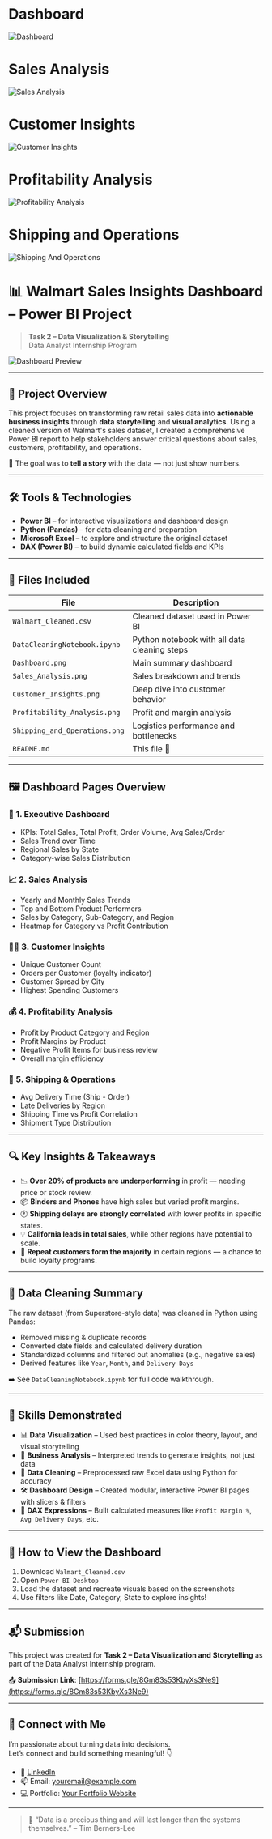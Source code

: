 # Dashboard
![Dashboard](https://github.com/xpatilakshay/walmart-sales-insights-powerbi/blob/a6e6b1e72a9abb66eb37b411b61d845c92075023/Walmart_Sales_Task-2/Project%20Screenshots/Dashboard.png)

# Sales Analysis
![Sales Analysis](https://github.com/xpatilakshay/walmart-sales-insights-powerbi/blob/35b6a86a74259ad0ae30f9a96e79b9bd28a5fc04/Walmart_Sales_Task-2/Project%20Screenshots/sales_analysis.png)

# Customer Insights
![Customer Insights](https://github.com/xpatilakshay/walmart-sales-insights-powerbi/blob/35b6a86a74259ad0ae30f9a96e79b9bd28a5fc04/Walmart_Sales_Task-2/Project%20Screenshots/Customer_Insights.png)

# Profitability Analysis
![Profitability Analysis](https://github.com/xpatilakshay/walmart-sales-insights-powerbi/blob/35b6a86a74259ad0ae30f9a96e79b9bd28a5fc04/Walmart_Sales_Task-2/Project%20Screenshots/profitability_analysis.png)

# Shipping and Operations
![Shipping And Operations](https://github.com/xpatilakshay/walmart-sales-insights-powerbi/blob/35b6a86a74259ad0ae30f9a96e79b9bd28a5fc04/Walmart_Sales_Task-2/Project%20Screenshots/Shipping%20and%20operations.png)

# 📊 Walmart Sales Insights Dashboard – Power BI Project

> **Task 2 – Data Visualization & Storytelling**  
> Data Analyst Internship Program

![Dashboard Preview](./Dashboard.png)

---

## 🧠 Project Overview

This project focuses on transforming raw retail sales data into **actionable business insights** through **data storytelling** and **visual analytics**. Using a cleaned version of Walmart's sales dataset, I created a comprehensive Power BI report to help stakeholders answer critical questions about sales, customers, profitability, and operations.

🎯 The goal was to **tell a story** with the data — not just show numbers.

---

## 🛠 Tools & Technologies

- **Power BI** – for interactive visualizations and dashboard design
- **Python (Pandas)** – for data cleaning and preparation
- **Microsoft Excel** – to explore and structure the original dataset
- **DAX (Power BI)** – to build dynamic calculated fields and KPIs

---

## 📁 Files Included

| File | Description |
|------|-------------|
| `Walmart_Cleaned.csv` | Cleaned dataset used in Power BI |
| `DataCleaningNotebook.ipynb` | Python notebook with all data cleaning steps |
| `Dashboard.png` | Main summary dashboard |
| `Sales_Analysis.png` | Sales breakdown and trends |
| `Customer_Insights.png` | Deep dive into customer behavior |
| `Profitability_Analysis.png` | Profit and margin analysis |
| `Shipping_and_Operations.png` | Logistics performance and bottlenecks |
| `README.md` | This file 🎯 |

---

## 🖼 Dashboard Pages Overview

### 📍 1. Executive Dashboard
- KPIs: Total Sales, Total Profit, Order Volume, Avg Sales/Order
- Sales Trend over Time
- Regional Sales by State
- Category-wise Sales Distribution

### 📈 2. Sales Analysis
- Yearly and Monthly Sales Trends
- Top and Bottom Product Performers
- Sales by Category, Sub-Category, and Region
- Heatmap for Category vs Profit Contribution

### 🧍‍♂️ 3. Customer Insights
- Unique Customer Count
- Orders per Customer (loyalty indicator)
- Customer Spread by City
- Highest Spending Customers

### 💰 4. Profitability Analysis
- Profit by Product Category and Region
- Profit Margins by Product
- Negative Profit Items for business review
- Overall margin efficiency

### 🚚 5. Shipping & Operations
- Avg Delivery Time (Ship - Order)
- Late Deliveries by Region
- Shipping Time vs Profit Correlation
- Shipment Type Distribution

---

## 🔍 Key Insights & Takeaways

- 📉 **Over 20% of products are underperforming** in profit — needing price or stock review.
- 📦 **Binders and Phones** have high sales but varied profit margins.
- 🕐 **Shipping delays are strongly correlated** with lower profits in specific states.
- 💡 **California leads in total sales**, while other regions have potential to scale.
- 👥 **Repeat customers form the majority** in certain regions — a chance to build loyalty programs.

---

## 🧼 Data Cleaning Summary

The raw dataset (from Superstore-style data) was cleaned in Python using Pandas:
- Removed missing & duplicate records
- Converted date fields and calculated delivery duration
- Standardized columns and filtered out anomalies (e.g., negative sales)
- Derived features like `Year`, `Month`, and `Delivery Days`

➡️ See `DataCleaningNotebook.ipynb` for full code walkthrough.

---

## 🎯 Skills Demonstrated

- 📊 **Data Visualization** – Used best practices in color theory, layout, and visual storytelling
- 🧠 **Business Analysis** – Interpreted trends to generate insights, not just data
- 🧹 **Data Cleaning** – Preprocessed raw Excel data using Python for accuracy
- 🛠 **Dashboard Design** – Created modular, interactive Power BI pages with slicers & filters
- 🧾 **DAX Expressions** – Built calculated measures like `Profit Margin %`, `Avg Delivery Days`, etc.

---

## 🚀 How to View the Dashboard

1. Download `Walmart_Cleaned.csv`
2. Open `Power BI Desktop`
3. Load the dataset and recreate visuals based on the screenshots
4. Use filters like Date, Category, State to explore insights!

---

## 📬 Submission

This project was created for **Task 2 – Data Visualization and Storytelling** as part of the Data Analyst Internship program.

📤 **Submission Link**: [https://forms.gle/8Gm83s53KbyXs3Ne9](https://forms.gle/8Gm83s53KbyXs3Ne9)

---

## 📎 Connect with Me

I’m passionate about turning data into decisions.  
Let’s connect and build something meaningful! 👇

- 💼 [LinkedIn](https://linkedin.com/in/yourprofile)
- 📫 Email: youremail@example.com
- 💻 Portfolio: [Your Portfolio Website](https://yourwebsite.com)

---

> 💬 “Data is a precious thing and will last longer than the systems themselves.” – Tim Berners-Lee

